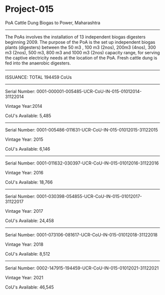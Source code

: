 # Project-015
PoA Cattle Dung Biogas to Power, Maharashtra
____________________
The PoAs involves the installation of 13 independent biogas digesters beginning 2009. The purpose of the PoA is the set up independent biogas plants (digesters) between the 50 m3 , 100 m3 (2nos), 200m3 (4nos), 300 m3 (2nos), 500 m3, 800 m3 and 1000 m3 (2nos) capacity range, for serving the captive electricity needs at the location of the PoA. Fresh cattle dung is fed into the anaerobic digesters.
_____________
ISSUANCE: TOTAL 194459 CoUs
____________
Serial Number: 0001-000001-005485-UCR-CoU-IN-015-01012014-31122014

Vintage Year:2014

CoU's Available: 5,485
_____________________
Serial Number: 0001-005486-011631-UCR-CoU-IN-015-01012015-31122015

Vintage Year: 2015

CoU's Available: 6,146
____________________________
Serial Number: 0001-011632-030397-UCR-CoU-IN-015-01012016-31122016

Vintage Year: 2016

CoU's Available: 18,766
_____________________________
Serial Number: 0001-030398-054855-UCR-CoU-IN-015-01012017-31122017

Vintage Year: 2017

CoU's Available: 24,458
_______________________
Serial Number: 0001-073106-081617-UCR-CoU-IN-015-01012018-31122018

Vintage Year: 2018

CoU's Available: 8,512
________________________
Serial Number: 0002-147915-194459-UCR-CoU-IN-015-01012021-31122021

Vintage Year: 2021

CoU's Available: 46,545

